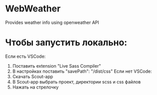 # WebWeather
Provides weather info using openweather API

# Чтобы запустить локально:
Если есть VSCode: 
1) Поставить extension "Live Sass Compiler"
2) В настройках поставить "savePath": "/dist/css"
Если нет VSCode:
1) Скачать Scout-app
2) В Scout-app выбрать проект, директории scss и css файлов
3) Нажать на стрелочку
